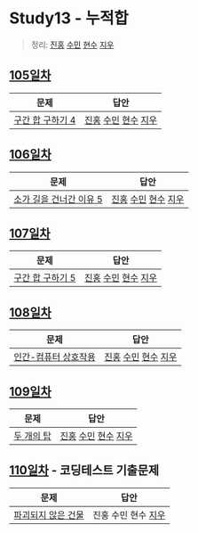 # Study13 - 누적합

> 정리: [진홍](self_study/kjh.md) [수민](self_study/ysm.md) [현수](self_study/hhs.md) [지우](self_study/sjw.md)

## [105일차](Day105)
| 문제                 | 답안                |
| -------------------- | ------------------- |
| [구간 합 구하기 4](https://www.acmicpc.net/problem/11659) | [진홍](Day105/kjh.kt) [수민](Day105/ysmC.cpp) [현수](Day105/hhs.java) [지우](Day105/sjw.java) |

## [106일차](Day106)

| 문제                 | 답안                             |
| -------------------- |--------------------------------|
| [소가 길을 건너간 이유 5](https://www.acmicpc.net/problem/14465) | [진홍](Day106/kjh.kt) [수민](Day106/ysmC.cpp) [현수](Day106/hhs.java) [지우](Day106/sjw.java) |

## [107일차](Day107)

| 문제                 | 답안                             |
| -------------------- |--------------------------------|
| [구간 합 구하기 5](https://www.acmicpc.net/problem/11660) | [진홍](Day107/kjh.kt) [수민](Day107/ysmC.cpp) [현수](Day107/hhs.java) [지우](Day107/sjw.java) |

## [108일차](Day108)

| 문제                 | 답안                |
| -------------------- | ------------------- |
| [인간-컴퓨터 상호작용](https://www.acmicpc.net/problem/16139) | [진홍](Day108/kjh.kt) [수민](Day108/ysmC.cpp) [현수](Day108/hhs.java) [지우](Day108/sjw.java) |


## [109일차](Day109)

| 문제                                               | 답안                                   |
| -------------------------------------------------- | -------------------------------------- |
| [두 개의 탑](https://www.acmicpc.net/problem/2118) | [진홍](Day109/kjh.java) [수민](Day109/ysmC.cpp) [현수](Day109/hhs.java) [지우](Day109/sjw.java) |

## [110일차](Day110) - 코딩테스트 기출문제

| 문제                 | 답안                      |
| -------------------- |-------------------------|
| [파괴되지 않은 건물](https://school.programmers.co.kr/learn/courses/30/lessons/92344) | 진홍 수민 현수 [지우](sjw.java) |
